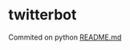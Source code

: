 # twitterbot
Commited on python 
[README.md](https://github.com/rocford/twitterbot/files/9379871/README.md)
